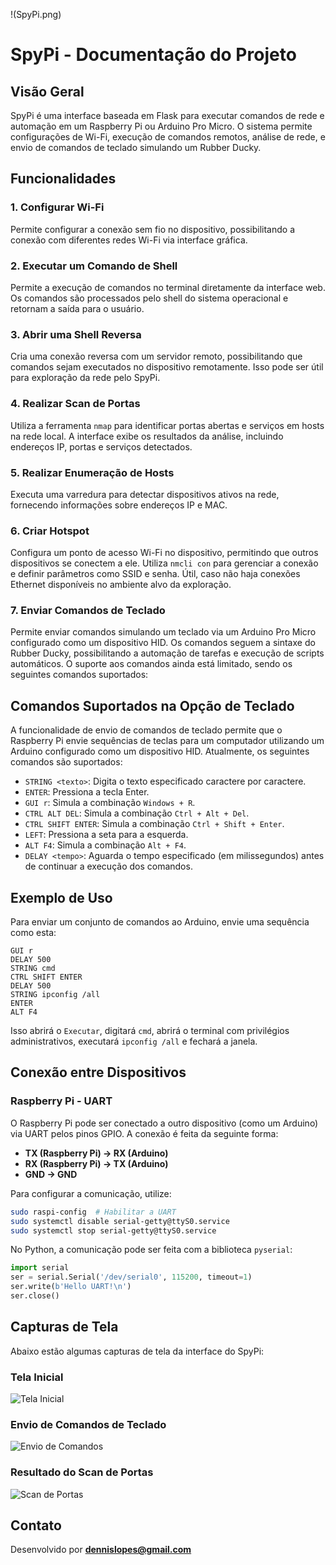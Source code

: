 
!(SpyPi.png)

# SpyPi - Documentação do Projeto

## Visão Geral
SpyPi é uma interface baseada em Flask para executar comandos de rede e automação em um Raspberry Pi ou Arduino Pro Micro. O sistema permite configurações de Wi-Fi, execução de comandos remotos, análise de rede, e envio de comandos de teclado simulando um Rubber Ducky.

## Funcionalidades

### 1. Configurar Wi-Fi
Permite configurar a conexão sem fio no dispositivo, possibilitando a conexão com diferentes redes Wi-Fi via interface gráfica.

### 2. Executar um Comando de Shell
Permite a execução de comandos no terminal diretamente da interface web. Os comandos são processados pelo shell do sistema operacional e retornam a saída para o usuário.

### 3. Abrir uma Shell Reversa
Cria uma conexão reversa com um servidor remoto, possibilitando que comandos sejam executados no dispositivo remotamente. Isso pode ser útil para exploração da rede pelo SpyPi.

### 4. Realizar Scan de Portas
Utiliza a ferramenta `nmap` para identificar portas abertas e serviços em hosts na rede local. A interface exibe os resultados da análise, incluindo endereços IP, portas e serviços detectados.

### 5. Realizar Enumeração de Hosts
Executa uma varredura para detectar dispositivos ativos na rede, fornecendo informações sobre endereços IP e MAC.

### 6. Criar Hotspot
Configura um ponto de acesso Wi-Fi no dispositivo, permitindo que outros dispositivos se conectem a ele. Utiliza `nmcli con` para gerenciar a conexão e definir parâmetros como SSID e senha. Útil, caso não haja conexões Ethernet disponíveis no ambiente alvo da exploração.

### 7. Enviar Comandos de Teclado
Permite enviar comandos simulando um teclado via um Arduino Pro Micro configurado como um dispositivo HID. Os comandos seguem a sintaxe do Rubber Ducky, possibilitando a automação de tarefas e execução de scripts automáticos. O suporte aos comandos ainda está limitado, sendo os seguintes comandos suportados:

## Comandos Suportados na Opção de Teclado
A funcionalidade de envio de comandos de teclado permite que o Raspberry Pi envie sequências de teclas para um computador utilizando um Arduino configurado como um dispositivo HID. Atualmente, os seguintes comandos são suportados:

- `STRING <texto>`: Digita o texto especificado caractere por caractere.
- `ENTER`: Pressiona a tecla Enter.
- `GUI r`: Simula a combinação `Windows + R`.
- `CTRL ALT DEL`: Simula a combinação `Ctrl + Alt + Del`.
- `CTRL SHIFT ENTER`: Simula a combinação `Ctrl + Shift + Enter`.
- `LEFT`: Pressiona a seta para a esquerda.
- `ALT F4`: Simula a combinação `Alt + F4`.
- `DELAY <tempo>`: Aguarda o tempo especificado (em milissegundos) antes de continuar a execução dos comandos.

## Exemplo de Uso
Para enviar um conjunto de comandos ao Arduino, envie uma sequência como esta:
```
GUI r
DELAY 500
STRING cmd
CTRL SHIFT ENTER
DELAY 500
STRING ipconfig /all
ENTER
ALT F4
```
Isso abrirá o `Executar`, digitará `cmd`, abrirá o terminal com privilégios administrativos, executará `ipconfig /all` e fechará a janela.



## Conexão entre Dispositivos

### Raspberry Pi - UART
O Raspberry Pi pode ser conectado a outro dispositivo (como um Arduino) via UART pelos pinos GPIO. A conexão é feita da seguinte forma:
- **TX (Raspberry Pi) -> RX (Arduino)**
- **RX (Raspberry Pi) -> TX (Arduino)**
- **GND -> GND**

Para configurar a comunicação, utilize:
```bash
sudo raspi-config  # Habilitar a UART
sudo systemctl disable serial-getty@ttyS0.service
sudo systemctl stop serial-getty@ttyS0.service
```
No Python, a comunicação pode ser feita com a biblioteca `pyserial`:
```python
import serial
ser = serial.Serial('/dev/serial0', 115200, timeout=1)
ser.write(b'Hello UART!\n')
ser.close()
```

## Capturas de Tela
Abaixo estão algumas capturas de tela da interface do SpyPi:

### Tela Inicial
![Tela Inicial](image_1.png)

### Envio de Comandos de Teclado
![Envio de Comandos](image_2.png)

### Resultado do Scan de Portas
![Scan de Portas](image_3.png)

## Contato
Desenvolvido por **dennislopes@gmail.com**

